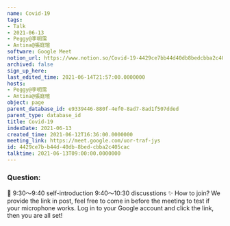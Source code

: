 ```yaml
---
name: Covid-19
tags:
- Talk
- 2021-06-13
- Peggy@李明霈
- Antina@張庭瑄
software: Google Meet
notion_url: https://www.notion.so/Covid-19-4429ce7bb44d40db8bedcbba2c405cac
archived: false
sign_up_here: 
last_edited_time: 2021-06-14T21:57:00.0000000
hosts:
- Peggy@李明霈
- Antina@張庭瑄
object: page
parent_database_id: e9339446-880f-4ef0-8ad7-8ad1f507dded
parent_type: database_id
title: Covid-19
indexDate: 2021-06-13
created_time: 2021-06-12T16:36:00.0000000
meeting_link: https://meet.google.com/uor-traf-jys
id: 4429ce7b-b44d-40db-8bed-cbba2c405cac
talktime: 2021-06-13T09:00:00.0000000
---
```


### Question:


   
   
   
   
   
📅
9:30～9:40 self-introduction
9:40～10:30 discusstions
✨
How to join?
We provide the link in post, feel free to come in before the meeting to test if your microphone works. Log in to your Google account and click the link, then you are all set!


